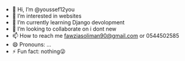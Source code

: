 - 👋 Hi, I’m @youssef12you
- 👀 I’m interested in websites
- 🌱 I’m currently learning Django devolopment
- 💞️ I’m looking to collaborate on i dont new
- 📫 How to reach me fawziasoliman90@gmail.com or 0544502585
- 😄 Pronouns: ...
- ⚡ Fun fact: nothing😜


